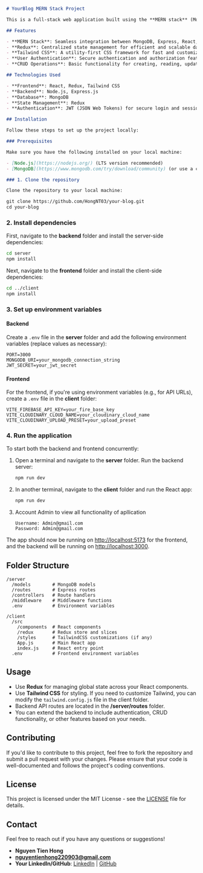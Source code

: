 
```markdown
# YourBlog MERN Stack Project

This is a full-stack web application built using the **MERN stack** (MongoDB, Express, React, Node.js), **Redux**, and styled with **Tailwind CSS**. The application provides a modern and responsive user interface along with a robust backend.

## Features

- **MERN Stack**: Seamless integration between MongoDB, Express, React, and Node.js.
- **Redux**: Centralized state management for efficient and scalable data handling.
- **Tailwind CSS**: A utility-first CSS framework for fast and customizable UI design.
- **User Authentication**: Secure authentication and authorization features (if applicable).
- **CRUD Operations**: Basic functionality for creating, reading, updating, and deleting data.

## Technologies Used

- **Frontend**: React, Redux, Tailwind CSS
- **Backend**: Node.js, Express.js
- **Database**: MongoDB
- **State Management**: Redux
- **Authentication**: JWT (JSON Web Tokens) for secure login and sessions (if applicable)

## Installation

Follow these steps to set up the project locally:

### Prerequisites

Make sure you have the following installed on your local machine:

- [Node.js](https://nodejs.org/) (LTS version recommended)
- [MongoDB](https://www.mongodb.com/try/download/community) (or use a cloud MongoDB instance like [MongoDB Atlas](https://www.mongodb.com/cloud/atlas))

### 1. Clone the repository

Clone the repository to your local machine:

git clone https://github.com/HongNT03/your-blog.git
cd your-blog
```

### 2. Install dependencies

First, navigate to the **backend** folder and install the server-side dependencies:

```bash
cd server
npm install
```

Next, navigate to the **frontend** folder and install the client-side dependencies:

```bash
cd ../client
npm install
```

### 3. Set up environment variables

#### Backend
Create a `.env` file in the **server** folder and add the following environment variables (replace values as necessary):

```
PORT=3000
MONGODB_URI=your_mongodb_connection_string
JWT_SECRET=your_jwt_secret
```

#### Frontend
For the frontend, if you're using environment variables (e.g., for API URLs), create a `.env` file in the **client** folder:

```
VITE_FIREBASE_API_KEY=your_fire_base_key
VITE_CLOUDINARY_CLOUD_NAME=your_cloudinary_cloud_name
VITE_CLOUDINARY_UPLOAD_PRESET=your_upload_preset
```

### 4. Run the application

To start both the backend and frontend concurrently:

1. Open a terminal and navigate to the **server** folder. Run the backend server:

   ```bash
   npm run dev
   ```

2. In another terminal, navigate to the **client** folder and run the React app:

   ```bash
   npm run dev
   ```

3. Account Admin to view all functionality of apllication
   ```
   Username: Admin@gmail.com
   Password: Admin@gmail.com
   ```
The app should now be running on [http://localhost:5173](http://localhost:5173) for the frontend, and the backend will be running on [http://localhost:3000](http://localhost:3000).

## Folder Structure

```
/server
  /models        # MongoDB models
  /routes        # Express routes
  /controllers   # Route handlers
  /middleware    # Middleware functions
  .env           # Environment variables

/client
  /src
    /components  # React components
    /redux       # Redux store and slices
    /styles      # TailwindCSS customizations (if any)
    App.js       # Main React app
    index.js     # React entry point
  .env           # Frontend environment variables
```

## Usage

- Use **Redux** for managing global state across your React components.
- Use **Tailwind CSS** for styling. If you need to customize Tailwind, you can modify the `tailwind.config.js` file in the client folder.
- Backend API routes are located in the **/server/routes** folder.
- You can extend the backend to include authentication, CRUD functionality, or other features based on your needs.

## Contributing

If you'd like to contribute to this project, feel free to fork the repository and submit a pull request with your changes. Please ensure that your code is well-documented and follows the project's coding conventions.

## License

This project is licensed under the MIT License - see the [LICENSE](LICENSE) file for details.

## Contact

Feel free to reach out if you have any questions or suggestions!

- **Nguyen Tien Hong**
- **nguyentienhong220903@gmail.com**
- **Your LinkedIn/GitHub**: [LinkedIn](https://www.linkedin.com/in/hongnt) | [GitHub](https://github.com/HongNT03)
